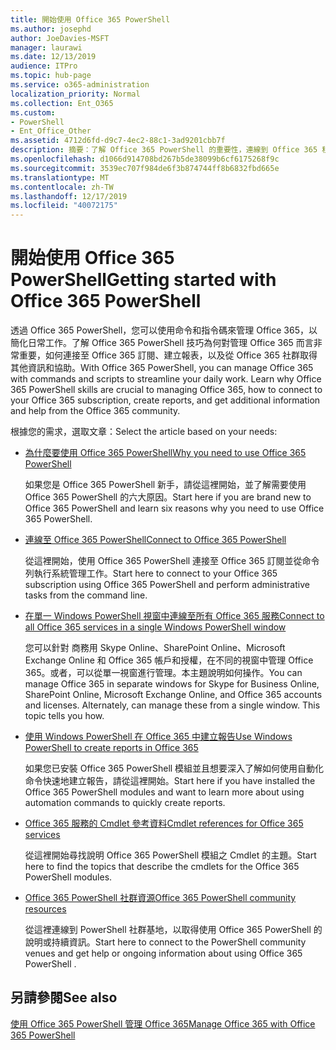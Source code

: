```yaml
---
title: 開始使用 Office 365 PowerShell
ms.author: josephd
author: JoeDavies-MSFT
manager: laurawi
ms.date: 12/13/2019
audience: ITPro
ms.topic: hub-page
ms.service: o365-administration
localization_priority: Normal
ms.collection: Ent_O365
ms.custom:
- PowerShell
- Ent_Office_Other
ms.assetid: 4712d6fd-d9c7-4ec2-88c1-3ad9201cbb7f
description: 摘要：了解 Office 365 PowerShell 的重要性，連線到 Office 365 租用戶，並取得說明。
ms.openlocfilehash: d1066d914708bd267b5de38099b6cf6175268f9c
ms.sourcegitcommit: 3539ec707f984de6f3b874744ff8b6832fbd665e
ms.translationtype: MT
ms.contentlocale: zh-TW
ms.lasthandoff: 12/17/2019
ms.locfileid: "40072175"
---
```

# <a name="getting-started-with-office-365-powershell"></a><span data-ttu-id="d8fef-103">開始使用 Office 365 PowerShell</span><span class="sxs-lookup"><span data-stu-id="d8fef-103">Getting started with Office 365 PowerShell</span></span>

<span data-ttu-id="d8fef-p101">透過 Office 365 PowerShell，您可以使用命令和指令碼來管理 Office 365，以簡化日常工作。了解 Office 365 PowerShell 技巧為何對管理 Office 365 而言非常重要，如何連接至 Office 365 訂閱、建立報表，以及從 Office 365 社群取得其他資訊和協助。</span><span class="sxs-lookup"><span data-stu-id="d8fef-p101">With Office 365 PowerShell, you can manage Office 365 with commands and scripts to streamline your daily work. Learn why Office 365 PowerShell skills are crucial to managing Office 365, how to connect to your Office 365 subscription, create reports, and get additional information and help from the Office 365 community.</span></span>
  
<span data-ttu-id="d8fef-106">根據您的需求，選取文章：</span><span class="sxs-lookup"><span data-stu-id="d8fef-106">Select the article based on your needs:</span></span>
  
- [<span data-ttu-id="d8fef-107">為什麼要使用 Office 365 PowerShell</span><span class="sxs-lookup"><span data-stu-id="d8fef-107">Why you need to use Office 365 PowerShell</span></span>](why-you-need-to-use-office-365-powershell.md)
    
    <span data-ttu-id="d8fef-108">如果您是 Office 365 PowerShell 新手，請從這裡開始，並了解需要使用 Office 365 PowerShell 的六大原因。</span><span class="sxs-lookup"><span data-stu-id="d8fef-108">Start here if you are brand new to Office 365 PowerShell and learn six reasons why you need to use Office 365 PowerShell.</span></span> 
    
- [<span data-ttu-id="d8fef-109">連線至 Office 365 PowerShell</span><span class="sxs-lookup"><span data-stu-id="d8fef-109">Connect to Office 365 PowerShell</span></span>](connect-to-office-365-powershell.md)
    
    <span data-ttu-id="d8fef-110">從這裡開始，使用 Office 365 PowerShell 連接至 Office 365 訂閱並從命令列執行系統管理工作。</span><span class="sxs-lookup"><span data-stu-id="d8fef-110">Start here to connect to your Office 365 subscription using Office 365 PowerShell and perform administrative tasks from the command line.</span></span>
    
- [<span data-ttu-id="d8fef-111">在單一 Windows PowerShell 視窗中連線至所有 Office 365 服務</span><span class="sxs-lookup"><span data-stu-id="d8fef-111">Connect to all Office 365 services in a single Windows PowerShell window</span></span>](connect-to-all-office-365-services-in-a-single-windows-powershell-window.md)
    
    <span data-ttu-id="d8fef-p102">您可以針對 商務用 Skype Online、SharePoint Online、Microsoft Exchange Online 和 Office 365 帳戶和授權，在不同的視窗中管理 Office 365。或者，可以從單一視窗進行管理。本主題說明如何操作。</span><span class="sxs-lookup"><span data-stu-id="d8fef-p102">You can manage Office 365 in separate windows for Skype for Business Online, SharePoint Online, Microsoft Exchange Online, and Office 365 accounts and licenses. Alternately, can manage these from a single window. This topic tells you how.</span></span>
    
- [<span data-ttu-id="d8fef-115">使用 Windows PowerShell 在 Office 365 中建立報告</span><span class="sxs-lookup"><span data-stu-id="d8fef-115">Use Windows PowerShell to create reports in Office 365</span></span>](use-windows-powershell-to-create-reports-in-office-365.md)
    
    <span data-ttu-id="d8fef-116">如果您已安裝 Office 365 PowerShell 模組並且想要深入了解如何使用自動化命令快速地建立報告，請從這裡開始。</span><span class="sxs-lookup"><span data-stu-id="d8fef-116">Start here if you have installed the Office 365 PowerShell modules and want to learn more about using automation commands to quickly create reports.</span></span> 
    
- [<span data-ttu-id="d8fef-117">Office 365 服務的 Cmdlet 參考資料</span><span class="sxs-lookup"><span data-stu-id="d8fef-117">Cmdlet references for Office 365 services</span></span>](cmdlet-references-for-office-365-services.md)
    
    <span data-ttu-id="d8fef-118">從這裡開始尋找說明 Office 365 PowerShell 模組之 Cmdlet 的主題。</span><span class="sxs-lookup"><span data-stu-id="d8fef-118">Start here to find the topics that describe the cmdlets for the Office 365 PowerShell modules.</span></span>
    
- [<span data-ttu-id="d8fef-119">Office 365 PowerShell 社群資源</span><span class="sxs-lookup"><span data-stu-id="d8fef-119">Office 365 PowerShell community resources</span></span>](office-365-powershell-community-resources.md)
    
    <span data-ttu-id="d8fef-120">從這裡連線到 PowerShell 社群基地，以取得使用 Office 365 PowerShell 的說明或持續資訊。</span><span class="sxs-lookup"><span data-stu-id="d8fef-120">Start here to connect to the PowerShell community venues and get help or ongoing information about using Office 365 PowerShell .</span></span>
    
## <a name="see-also"></a><span data-ttu-id="d8fef-121">另請參閱</span><span class="sxs-lookup"><span data-stu-id="d8fef-121">See also</span></span>

[<span data-ttu-id="d8fef-122">使用 Office 365 PowerShell 管理 Office 365</span><span class="sxs-lookup"><span data-stu-id="d8fef-122">Manage Office 365 with Office 365 PowerShell</span></span>](manage-office-365-with-office-365-powershell.md)

